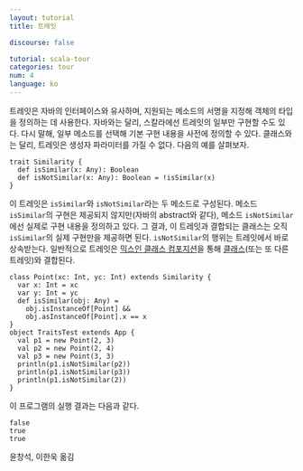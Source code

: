```yaml
---
layout: tutorial
title: 트레잇

discourse: false

tutorial: scala-tour
categories: tour
num: 4
language: ko
---
```


트레잇은 자바의 인터페이스와 유사하며, 지원되는 메소드의 서명을 지정해 객체의 타입을 정의하는 데 사용한다. 자바와는 달리, 스칼라에선 트레잇의 일부만 구현할 수도 있다. 다시 말해, 일부 메소드를 선택해 기본 구현 내용을 사전에 정의할 수 있다. 클래스와는 달리, 트레잇은 생성자 파라미터를 가질 수 없다.
다음의 예를 살펴보자.
 
    trait Similarity {
      def isSimilar(x: Any): Boolean
      def isNotSimilar(x: Any): Boolean = !isSimilar(x)
    }
 
이 트레잇은 `isSimilar`와 `isNotSimilar`라는 두 메소드로 구성된다. 메소드 `isSimilar`의 구현은 제공되지 않지만(자바의 abstract와 같다), 메소드 `isNotSimilar`에선 실제로 구현 내용을 정의하고 있다. 그 결과, 이 트레잇과 결합되는 클래스는 오직 `isSimilar`의 실제 구현만을 제공하면 된다. `isNotSimilar`의 행위는 트레잇에서 바로 상속받는다. 일반적으로 트레잇은 [믹스인 클래스 컴포지션](mixin-class-composition.html)을 통해 [클래스](classes.html)(또는 또 다른 트레잇)와 결합된다.
 
    class Point(xc: Int, yc: Int) extends Similarity {
      var x: Int = xc
      var y: Int = yc
      def isSimilar(obj: Any) =
        obj.isInstanceOf[Point] &&
        obj.asInstanceOf[Point].x == x
    }
    object TraitsTest extends App {
      val p1 = new Point(2, 3)
      val p2 = new Point(2, 4)
      val p3 = new Point(3, 3)
      println(p1.isNotSimilar(p2))
      println(p1.isNotSimilar(p3))
      println(p1.isNotSimilar(2))
    }
 
이 프로그램의 실행 결과는 다음과 같다.

    false
    true
    true

윤창석, 이한욱 옮김
